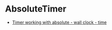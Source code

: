 AbsoluteTimer
=============

* [Timer working with absolute - wall clock - time](http://blog.cincura.net/233549-timer-working-with-absolute-wall-clock-time/)